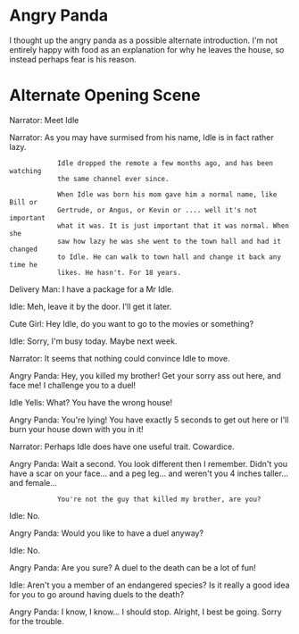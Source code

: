 Angry Panda
================================================================================

I thought up the angry panda as a possible alternate introduction. I'm not
entirely happy with food as an explanation for why he leaves the house, so
instead perhaps fear is his reason.


Alternate Opening Scene
================================================================================

Narrator:		Meet Idle

<fade in to image of Idle sitting on the couch watching TV>

Narrator:		As you may have surmised from his name, Idle is in fact rather
				lazy.

				Idle dropped the remote a few months ago, and has been watching
				the same channel ever since.

				When Idle was born his mom gave him a normal name, like Bill or
				Gertrude, or Angus, or Kevin or .... well it's not important
				what it was. It is just important that it was normal. When she
				saw how lazy he was she went to the town hall and had it changed
				to Idle. He can walk to town hall and change it back any time he
				likes. He hasn't. For 18 years.

<door bell rings>

Delivery Man:	I have a package for a Mr Idle.

Idle:			Meh, leave it by the door. I'll get it later.

<door bell rings>

Cute Girl:		Hey Idle, do you want to go to the movies or something?

Idle:			Sorry, I'm busy today. Maybe next week.

Narrator:		It seems that nothing could convince Idle to move.

<Loud banging on the door>

Angry Panda:	Hey, you killed my brother! Get your sorry ass out here, and
				face me! I challenge you to a duel!

Idle Yells:		What? You have the wrong house!

Angry Panda:	You're lying! You have exactly 5 seconds to get out here or I'll
				burn your house down with you in it!

<Idle walks to the door>

Narrator:		Perhaps Idle does have one useful trait. Cowardice.

Angry Panda:	Wait a second. You look different then I remember. Didn't you
				have a scar on your face... and a peg leg... and weren't you 4
				inches taller... and female...

				You're not the guy that killed my brother, are you?

Idle:			No.

Angry Panda:	Would you like to have a duel anyway?

Idle:			No.

Angry Panda:	Are you sure? A duel to the death can be a lot of fun!

Idle:			Aren't you a member of an endangered species? Is it really a
				good idea for you to go around having duels to the death?

Angry Panda:	I know, I know... I should stop. Alright, I best be going. Sorry
				for the trouble.

<The wind picks up and blows the door shut>

<It starts to rain>

<Idle realizes he is locked out>

<The player is now in control of Idle>


